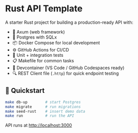 # Rust API Template

A starter Rust project for building a production-ready API with:

- 🚀 Axum (web framework)
- 🐘 Postgres with SQLx
- 📦 Docker Compose for local development
- ⚙️ GitHub Actions for CI/CD
- 🧪 Unit + integration tests
- 📋 Makefile for common tasks
- 🐳 Devcontainer (VS Code / GitHub Codespaces ready)
- 🔍 REST Client file (`.http`) for quick endpoint testing

## 🚀 Quickstart

```bash
make db-up        # start Postgres
make migrate      # run migrations
make seed-rust    # insert demo data
make run          # run the API
```

API runs at <http://localhost:3000>
